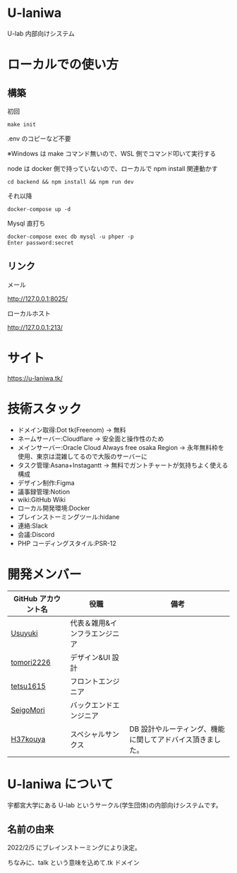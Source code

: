 <!-- @format -->

# U-laniwa

U-lab 内部向けシステム

# ローカルでの使い方

## 構築

初回

```
make init
```

.env のコピーなど不要

※Windows は make コマンド無いので、WSL 側でコマンド叩いて実行する

node は docker 側で持っていないので、ローカルで npm install 関連動かす

```
cd backend && npm install && npm run dev
```

それ以降

```
docker-compose up -d
```

Mysql 直打ち

```
docker-compose exec db mysql -u phper -p
Enter password:secret
```

## リンク

メール

http://127.0.0.1:8025/

ローカルホスト

http://127.0.0.1:213/

# サイト

https://u-laniwa.tk/

# 技術スタック

- ドメイン取得:Dot tk(Freenom)
  → 無料
- ネームサーバー:Cloudflare
  → 安全面と操作性のため
- メインサーバー:Oracle Cloud Always free osaka Region
  → 永年無料枠を使用、東京は混雑してるので大阪のサーバーに
- タスク管理:Asana+Instagantt
  → 無料でガントチャートが気持ちよく使える構成
- デザイン制作:Figma
- 議事録管理:Notion
- wiki:GitHub Wiki
- ローカル開発環境:Docker
- ブレインストーミングツール:hidane
- 連絡:Slack
- 会議:Discord
- PHP コーディングスタイル:PSR-12

# 開発メンバー

| GitHub アカウント名                         | 役職                          | 備考                                                      |
| ------------------------------------------- | ----------------------------- | --------------------------------------------------------- |
| [Usuyuki](https://github.com/Usuyuki)       | 代表＆雑用&インフラエンジニア |                                                           |
| [tomori2226](https://github.com/tomori2226) | デザイン&UI 設計              |                                                           |
| [tetsu1615](https://github.com/tetsu1615)   | フロントエンジニア            |                                                           |
| [SeigoMori](https://github.com/SeigoMori)   | バックエンドエンジニア        |                                                           |
| [H37kouya](https://github.com/H37kouya)     | スペシャルサンクス            | DB 設計やルーティング、機能に関してアドバイス頂きました。 |

# U-laniwa について

宇都宮大学にある U-lab というサークル(学生団体)の内部向けシステムです。

## 名前の由来

2022/2/5 にブレインストーミングにより決定。

ちなみに、talk という意味を込めて.tk ドメイン
